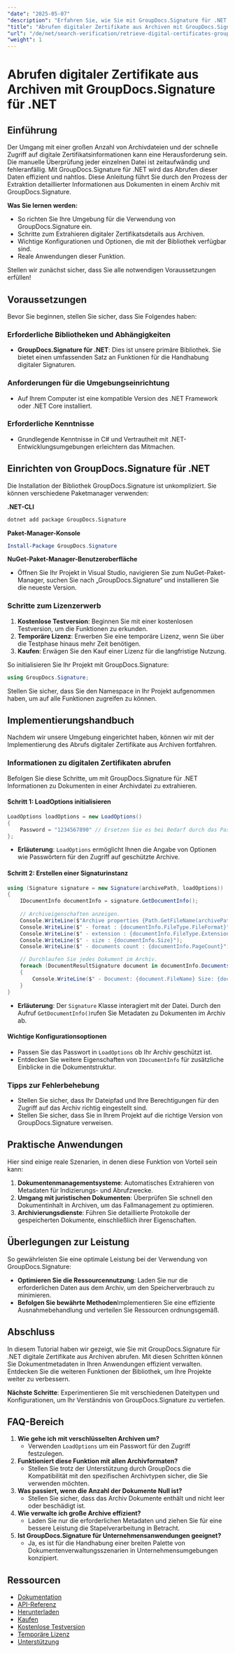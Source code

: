 ```yaml
---
"date": "2025-05-07"
"description": "Erfahren Sie, wie Sie mit GroupDocs.Signature für .NET digitale Zertifikate effizient aus Archivdateien abrufen. Diese Schritt-für-Schritt-Anleitung behandelt Einrichtung, Implementierung und praktische Anwendungen."
"title": "Abrufen digitaler Zertifikate aus Archiven mit GroupDocs.Signature für .NET | Schritt-für-Schritt-Anleitung"
"url": "/de/net/search-verification/retrieve-digital-certificates-groupdocs-signature-net/"
"weight": 1
---
```


# Abrufen digitaler Zertifikate aus Archiven mit GroupDocs.Signature für .NET

## Einführung

Der Umgang mit einer großen Anzahl von Archivdateien und der schnelle Zugriff auf digitale Zertifikatsinformationen kann eine Herausforderung sein. Die manuelle Überprüfung jeder einzelnen Datei ist zeitaufwändig und fehleranfällig. Mit GroupDocs.Signature für .NET wird das Abrufen dieser Daten effizient und nahtlos. Diese Anleitung führt Sie durch den Prozess der Extraktion detaillierter Informationen aus Dokumenten in einem Archiv mit GroupDocs.Signature.

**Was Sie lernen werden:**
- So richten Sie Ihre Umgebung für die Verwendung von GroupDocs.Signature ein.
- Schritte zum Extrahieren digitaler Zertifikatsdetails aus Archiven.
- Wichtige Konfigurationen und Optionen, die mit der Bibliothek verfügbar sind.
- Reale Anwendungen dieser Funktion.

Stellen wir zunächst sicher, dass Sie alle notwendigen Voraussetzungen erfüllen!

## Voraussetzungen

Bevor Sie beginnen, stellen Sie sicher, dass Sie Folgendes haben:

### Erforderliche Bibliotheken und Abhängigkeiten
- **GroupDocs.Signature für .NET**: Dies ist unsere primäre Bibliothek. Sie bietet einen umfassenden Satz an Funktionen für die Handhabung digitaler Signaturen.

### Anforderungen für die Umgebungseinrichtung
- Auf Ihrem Computer ist eine kompatible Version des .NET Framework oder .NET Core installiert.

### Erforderliche Kenntnisse
- Grundlegende Kenntnisse in C# und Vertrautheit mit .NET-Entwicklungsumgebungen erleichtern das Mitmachen.

## Einrichten von GroupDocs.Signature für .NET

Die Installation der Bibliothek GroupDocs.Signature ist unkompliziert. Sie können verschiedene Paketmanager verwenden:

**.NET-CLI**
```bash
dotnet add package GroupDocs.Signature
```

**Paket-Manager-Konsole**
```powershell
Install-Package GroupDocs.Signature
```

**NuGet-Paket-Manager-Benutzeroberfläche**
- Öffnen Sie Ihr Projekt in Visual Studio, navigieren Sie zum NuGet-Paket-Manager, suchen Sie nach „GroupDocs.Signature“ und installieren Sie die neueste Version.

### Schritte zum Lizenzerwerb

1. **Kostenlose Testversion**: Beginnen Sie mit einer kostenlosen Testversion, um die Funktionen zu erkunden.
2. **Temporäre Lizenz**: Erwerben Sie eine temporäre Lizenz, wenn Sie über die Testphase hinaus mehr Zeit benötigen.
3. **Kaufen**: Erwägen Sie den Kauf einer Lizenz für die langfristige Nutzung.

So initialisieren Sie Ihr Projekt mit GroupDocs.Signature:
```csharp
using GroupDocs.Signature;
```
Stellen Sie sicher, dass Sie den Namespace in Ihr Projekt aufgenommen haben, um auf alle Funktionen zugreifen zu können.

## Implementierungshandbuch

Nachdem wir unsere Umgebung eingerichtet haben, können wir mit der Implementierung des Abrufs digitaler Zertifikate aus Archiven fortfahren.

### Informationen zu digitalen Zertifikaten abrufen

Befolgen Sie diese Schritte, um mit GroupDocs.Signature für .NET Informationen zu Dokumenten in einer Archivdatei zu extrahieren.

#### Schritt 1: LoadOptions initialisieren
```csharp
LoadOptions loadOptions = new LoadOptions() 
{ 
    Password = "1234567890" // Ersetzen Sie es bei Bedarf durch das Passwort Ihres Archivs.
};
```
- **Erläuterung**: `LoadOptions` ermöglicht Ihnen die Angabe von Optionen wie Passwörtern für den Zugriff auf geschützte Archive.

#### Schritt 2: Erstellen einer Signaturinstanz
```csharp
using (Signature signature = new Signature(archivePath, loadOptions))
{
    IDocumentInfo documentInfo = signature.GetDocumentInfo();
    
    // Archiveigenschaften anzeigen.
    Console.WriteLine($"Archive properties {Path.GetFileName(archivePath)}:");
    Console.WriteLine($" - format : {documentInfo.FileType.FileFormat}");
    Console.WriteLine($" - extension : {documentInfo.FileType.Extension}");
    Console.WriteLine($" - size : {documentInfo.Size}");
    Console.WriteLine($" - documents count : {documentInfo.PageCount}");

    // Durchlaufen Sie jedes Dokument im Archiv.
    foreach (DocumentResultSignature document in documentInfo.Documents)
    {
        Console.WriteLine($" - Document: {document.FileName} Size: {document.SourceDocumentSize} archive-size: {document.DestinDocumentSize}");
    }
}
```
- **Erläuterung**: Der `Signature` Klasse interagiert mit der Datei. Durch den Aufruf `GetDocumentInfo()`rufen Sie Metadaten zu Dokumenten im Archiv ab.

#### Wichtige Konfigurationsoptionen
- Passen Sie das Passwort in `LoadOptions` ob Ihr Archiv geschützt ist.
- Entdecken Sie weitere Eigenschaften von `IDocumentInfo` für zusätzliche Einblicke in die Dokumentstruktur.

### Tipps zur Fehlerbehebung
- Stellen Sie sicher, dass Ihr Dateipfad und Ihre Berechtigungen für den Zugriff auf das Archiv richtig eingestellt sind.
- Stellen Sie sicher, dass Sie in Ihrem Projekt auf die richtige Version von GroupDocs.Signature verweisen.

## Praktische Anwendungen

Hier sind einige reale Szenarien, in denen diese Funktion von Vorteil sein kann:
1. **Dokumentenmanagementsysteme**: Automatisches Extrahieren von Metadaten für Indizierungs- und Abrufzwecke.
2. **Umgang mit juristischen Dokumenten**: Überprüfen Sie schnell den Dokumentinhalt in Archiven, um das Fallmanagement zu optimieren.
3. **Archivierungsdienste**: Führen Sie detaillierte Protokolle der gespeicherten Dokumente, einschließlich ihrer Eigenschaften.

## Überlegungen zur Leistung

So gewährleisten Sie eine optimale Leistung bei der Verwendung von GroupDocs.Signature:
- **Optimieren Sie die Ressourcennutzung**: Laden Sie nur die erforderlichen Daten aus dem Archiv, um den Speicherverbrauch zu minimieren.
- **Befolgen Sie bewährte Methoden**Implementieren Sie eine effiziente Ausnahmebehandlung und verteilen Sie Ressourcen ordnungsgemäß.

## Abschluss

In diesem Tutorial haben wir gezeigt, wie Sie mit GroupDocs.Signature für .NET digitale Zertifikate aus Archiven abrufen. Mit diesen Schritten können Sie Dokumentmetadaten in Ihren Anwendungen effizient verwalten. Entdecken Sie die weiteren Funktionen der Bibliothek, um Ihre Projekte weiter zu verbessern.

**Nächste Schritte**: Experimentieren Sie mit verschiedenen Dateitypen und Konfigurationen, um Ihr Verständnis von GroupDocs.Signature zu vertiefen.

## FAQ-Bereich

1. **Wie gehe ich mit verschlüsselten Archiven um?**
   - Verwenden `LoadOptions` um ein Passwort für den Zugriff festzulegen.
2. **Funktioniert diese Funktion mit allen Archivformaten?**
   - Stellen Sie trotz der Unterstützung durch GroupDocs die Kompatibilität mit den spezifischen Archivtypen sicher, die Sie verwenden möchten.
3. **Was passiert, wenn die Anzahl der Dokumente Null ist?**
   - Stellen Sie sicher, dass das Archiv Dokumente enthält und nicht leer oder beschädigt ist.
4. **Wie verwalte ich große Archive effizient?**
   - Laden Sie nur die erforderlichen Metadaten und ziehen Sie für eine bessere Leistung die Stapelverarbeitung in Betracht.
5. **Ist GroupDocs.Signature für Unternehmensanwendungen geeignet?**
   - Ja, es ist für die Handhabung einer breiten Palette von Dokumentenverwaltungsszenarien in Unternehmensumgebungen konzipiert.

## Ressourcen
- [Dokumentation](https://docs.groupdocs.com/signature/net/)
- [API-Referenz](https://reference.groupdocs.com/signature/net/)
- [Herunterladen](https://releases.groupdocs.com/signature/net/)
- [Kaufen](https://purchase.groupdocs.com/buy)
- [Kostenlose Testversion](https://releases.groupdocs.com/signature/net/)
- [Temporäre Lizenz](https://purchase.groupdocs.com/temporary-license/)
- [Unterstützung](https://forum.groupdocs.com/c/signature/)